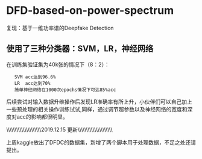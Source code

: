 # DFD-based-on-power-spectrum
复现：基于一维功率谱的Deepfake Detection

## 使用了三种分类器：SVM，LR，神经网络
在训练集验证集为40k张的情况下（8：2）：
 ```
    SVM acc达到96.6%
    LR  acc达到70%
    简单神经网络在1000次epochs情况下可达85%acc
 ```
 
 后续尝试对输入数据升维操作后发现LR准确率有所上升，小伙伴们可以自己加上一些预处理的相关操作训练试试,同样，通过调节超参数以及神经网络的宽度和深度对acc的影响都很明显。

\\\\\\\\\\\\\\\\\\\\\\\\\\\\\\\\\\\\\\\\\2019.12.15 更新\\\\\\\\\\\\\\\\\\\\\\\\\\\\\\\\\\\\\\\\\

上周kaggle放出了DFDC的数据集，新增了两个脚本用于处理数据，不足之处还请提出。
